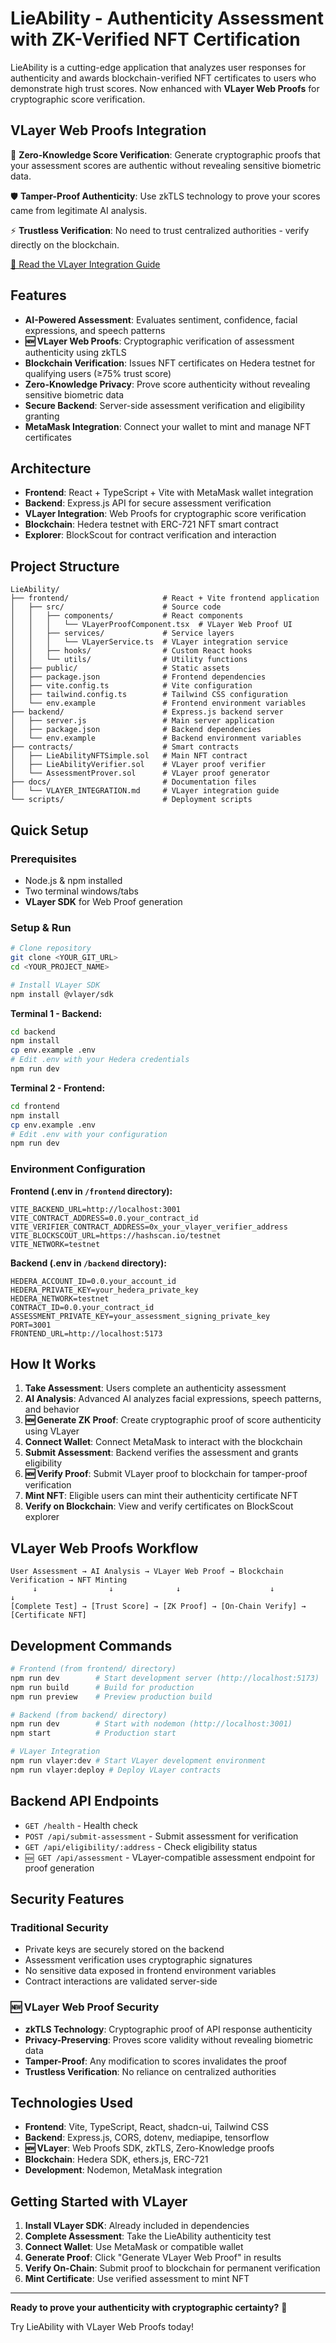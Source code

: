 # LieAbility - Authenticity Assessment with ZK-Verified NFT Certification

LieAbility is a cutting-edge application that analyzes user responses for authenticity and awards blockchain-verified NFT certificates to users who demonstrate high trust scores. Now enhanced with **VLayer Web Proofs** for cryptographic score verification.

## VLayer Web Proofs Integration

🔐 **Zero-Knowledge Score Verification**: Generate cryptographic proofs that your assessment scores are authentic without revealing sensitive biometric data.

🛡️ **Tamper-Proof Authenticity**: Use zkTLS technology to prove your scores came from legitimate AI analysis.

⚡ **Trustless Verification**: No need to trust centralized authorities - verify directly on the blockchain.

[📖 Read the VLayer Integration Guide](./docs/vlayer_integration.md)

## Features

- **AI-Powered Assessment**: Evaluates sentiment, confidence, facial expressions, and speech patterns
- **🆕 VLayer Web Proofs**: Cryptographic verification of assessment authenticity using zkTLS
- **Blockchain Verification**: Issues NFT certificates on Hedera testnet for qualifying users (≥75% trust score)
- **Zero-Knowledge Privacy**: Prove score authenticity without revealing sensitive biometric data
- **Secure Backend**: Server-side assessment verification and eligibility granting
- **MetaMask Integration**: Connect your wallet to mint and manage NFT certificates

## Architecture

- **Frontend**: React + TypeScript + Vite with MetaMask wallet integration
- **Backend**: Express.js API for secure assessment verification
- **VLayer Integration**: Web Proofs for cryptographic score verification
- **Blockchain**: Hedera testnet with ERC-721 NFT smart contract
- **Explorer**: BlockScout for contract verification and interaction

## Project Structure

```
LieAbility/
├── frontend/                     # React + Vite frontend application
│   ├── src/                      # Source code
│   │   ├── components/           # React components
│   │   │   └── VLayerProofComponent.tsx  # VLayer Web Proof UI
│   │   ├── services/             # Service layers
│   │   │   └── VLayerService.ts  # VLayer integration service
│   │   ├── hooks/                # Custom React hooks
│   │   └── utils/                # Utility functions
│   ├── public/                   # Static assets
│   ├── package.json              # Frontend dependencies
│   ├── vite.config.ts            # Vite configuration
│   ├── tailwind.config.ts        # Tailwind CSS configuration
│   └── env.example               # Frontend environment variables
├── backend/                      # Express.js backend server
│   ├── server.js                 # Main server application
│   ├── package.json              # Backend dependencies
│   └── env.example               # Backend environment variables
├── contracts/                    # Smart contracts
│   ├── LieAbilityNFTSimple.sol   # Main NFT contract
│   ├── LieAbilityVerifier.sol    # VLayer proof verifier
│   └── AssessmentProver.sol      # VLayer proof generator
├── docs/                         # Documentation files
│   └── VLAYER_INTEGRATION.md     # VLayer integration guide
└── scripts/                      # Deployment scripts
```

## Quick Setup

### Prerequisites

- Node.js & npm installed
- Two terminal windows/tabs
- **VLayer SDK** for Web Proof generation

### Setup & Run

```sh
# Clone repository
git clone <YOUR_GIT_URL>
cd <YOUR_PROJECT_NAME>

# Install VLayer SDK
npm install @vlayer/sdk
```

**Terminal 1 - Backend:**

```sh
cd backend
npm install
cp env.example .env
# Edit .env with your Hedera credentials
npm run dev
```

**Terminal 2 - Frontend:**

```sh
cd frontend
npm install
cp env.example .env
# Edit .env with your configuration
npm run dev
```

### Environment Configuration

**Frontend (.env in `/frontend` directory):**

```env
VITE_BACKEND_URL=http://localhost:3001
VITE_CONTRACT_ADDRESS=0.0.your_contract_id
VITE_VERIFIER_CONTRACT_ADDRESS=0x_your_vlayer_verifier_address
VITE_BLOCKSCOUT_URL=https://hashscan.io/testnet
VITE_NETWORK=testnet
```

**Backend (.env in `/backend` directory):**

```env
HEDERA_ACCOUNT_ID=0.0.your_account_id
HEDERA_PRIVATE_KEY=your_hedera_private_key
HEDERA_NETWORK=testnet
CONTRACT_ID=0.0.your_contract_id
ASSESSMENT_PRIVATE_KEY=your_assessment_signing_private_key
PORT=3001
FRONTEND_URL=http://localhost:5173
```

## How It Works

1. **Take Assessment**: Users complete an authenticity assessment
2. **AI Analysis**: Advanced AI analyzes facial expressions, speech patterns, and behavior
3. **🆕 Generate ZK Proof**: Create cryptographic proof of score authenticity using VLayer
4. **Connect Wallet**: Connect MetaMask to interact with the blockchain
5. **Submit Assessment**: Backend verifies the assessment and grants eligibility
6. **🆕 Verify Proof**: Submit VLayer proof to blockchain for tamper-proof verification
7. **Mint NFT**: Eligible users can mint their authenticity certificate NFT
8. **Verify on Blockchain**: View and verify certificates on BlockScout explorer

## VLayer Web Proofs Workflow

```
User Assessment → AI Analysis → VLayer Web Proof → Blockchain Verification → NFT Minting
     ↓                ↓              ↓                    ↓                    ↓
[Complete Test] → [Trust Score] → [ZK Proof] → [On-Chain Verify] → [Certificate NFT]
```

## Development Commands

```bash
# Frontend (from frontend/ directory)
npm run dev        # Start development server (http://localhost:5173)
npm run build      # Build for production
npm run preview    # Preview production build

# Backend (from backend/ directory)
npm run dev        # Start with nodemon (http://localhost:3001)
npm start          # Production start

# VLayer Integration
npm run vlayer:dev # Start VLayer development environment
npm run vlayer:deploy # Deploy VLayer contracts
```

## Backend API Endpoints

- `GET /health` - Health check
- `POST /api/submit-assessment` - Submit assessment for verification
- `GET /api/eligibility/:address` - Check eligibility status
- `🆕 GET /api/assessment` - VLayer-compatible assessment endpoint for proof generation

## Security Features

### Traditional Security

- Private keys are securely stored on the backend
- Assessment verification uses cryptographic signatures
- No sensitive data exposed in frontend environment variables
- Contract interactions are validated server-side

### 🆕 VLayer Web Proof Security

- **zkTLS Technology**: Cryptographic proof of API response authenticity
- **Privacy-Preserving**: Proves score validity without revealing biometric data
- **Tamper-Proof**: Any modification to scores invalidates the proof
- **Trustless Verification**: No reliance on centralized authorities

## Technologies Used

- **Frontend**: Vite, TypeScript, React, shadcn-ui, Tailwind CSS
- **Backend**: Express.js, CORS, dotenv, mediapipe, tensorflow
- **🆕 VLayer**: Web Proofs SDK, zkTLS, Zero-Knowledge proofs
- **Blockchain**: Hedera SDK, ethers.js, ERC-721
- **Development**: Nodemon, MetaMask integration

## Getting Started with VLayer

1. **Install VLayer SDK**: Already included in dependencies
2. **Complete Assessment**: Take the LieAbility authenticity test
3. **Connect Wallet**: Use MetaMask or compatible wallet
4. **Generate Proof**: Click "Generate VLayer Web Proof" in results
5. **Verify On-Chain**: Submit proof to blockchain for permanent verification
6. **Mint Certificate**: Use verified assessment to mint NFT

---

**Ready to prove your authenticity with cryptographic certainty?** 🚀

Try LieAbility with VLayer Web Proofs today!
